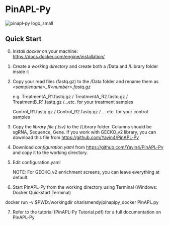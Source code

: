 # PinAPL-Py
![pinapl-py logo_small](https://cloud.githubusercontent.com/assets/23485218/21127117/6e0cac76-c0a5-11e6-8109-fce62e21c148.png)
## Quick Start 

0. *Install docker* on your machine: https://docs.docker.com/engine/installation/

1. Create a *working directory* and create both a /Data and /Library folder inside it

2. Copy your read files (fastq.gz) to the /Data folder and rename them as *\<samplename>\_R\<number>.fastq.gz* 

	e.g. TreatmentA_R1.fastq.gz / TreatmentA_R2.fastq.gz / TreatmentB_R1.fastq.gz /...etc. for your treatment samples
	
	Control_R1.fastq.gz / Control_R2.fastq.gz / ... etc. for your control samples
3. Copy the *library file (.tsv)* to the /Library folder. Columns should be sgRNA, Sequence, Gene. If you work with GECKO_v2 library, you can download this file from https://github.com/Yavin4/PinAPL-Py
  
4. Download *configuration.yaml* from https://github.com/Yavin4/PinAPL-Py and copy it to the working directory.

5. Edit configuration.yaml 

	NOTE: For GECKO_v2 enrichment screens, you can leave everything at default.
  
6. Start PinAPL-Py from the working directory using Terminal (Windows: Docker Quickstart Terminal)

  docker  run -v $PWD:/workingdir oharismendy/pinaplpy_docker PinAPL.py
  
7. Refer to the tutorial (PinAPL-Py Tutorial.pdf) for a full documentation on PinAPL-Py
  
